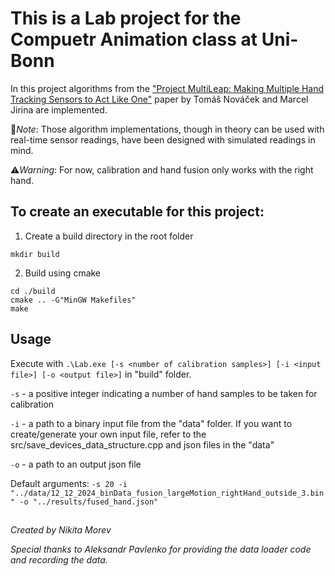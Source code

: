 # This is a Lab project for the Compuetr Animation class at Uni-Bonn

In this project algorithms from the ["Project MultiLeap: Making Multiple Hand Tracking Sensors to Act Like One"](https://www.researchgate.net/publication/357257620_Project_MultiLeap_Making_Multiple_Hand_Tracking_Sensors_to_Act_Like_One)
paper by Tomáš Nováček and Marcel Jirina are implemented.

📝*Note*: Those algorithm implementations, though in theory can be used with real-time sensor readings, have been designed with simulated readings in mind.

⚠*Warning*: For now, calibration and hand fusion only works with the right hand.

## To create an executable for this project:
1. Create a build directory in the root folder
```
mkdir build
```
2. Build using cmake
```
cd ./build
cmake .. -G"MinGW Makefiles"
make
```
## Usage
Execute with `.\Lab.exe [-s <number of calibration samples>] [-i <input file>] [-o <output file>]` in "build" folder.

`-s` - a positive integer indicating a number of hand samples to be taken for calibration

`-i` - a path to a binary input file from the "data" folder. If you want to create/generate your own input file, refer to the src/save_devices_data_structure.cpp and json files in the "data"

`-o` - a path to an output json file

Default arguments:
`-s 20 -i "../data/12_12_2024_binData_fusion_largeMotion_rightHand_outside_3.bin" -o "../results/fused_hand.json"`

##
*Created by Nikita Morev*

*Special thanks to Aleksandr Pavlenko for providing the data loader code and recording the data.*
